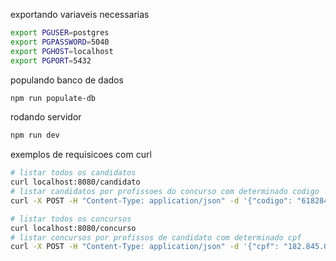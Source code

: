 exportando variaveis necessarias
```sh
export PGUSER=postgres
export PGPASSWORD=5040
export PGHOST=localhost
export PGPORT=5432 
```

populando banco de dados
```sh
npm run populate-db
```

rodando servidor
```sh
npm run dev
```

exemplos de requisicoes com curl
```sh
# listar todos os candidatos
curl localhost:8080/candidato
# listar candidatos por profissoes do concurso com determinado codigo
curl -X POST -H "Content-Type: application/json" -d '{"codigo": "61828450843"}' localhost:8080/candidato

# listar todos os concursos
curl localhost:8080/concurso
# listar concursos por profissos de candidato com determinado cpf
curl -X POST -H "Content-Type: application/json" -d '{"cpf": "182.845.084-34"}' localhost:8080/concurso
```
